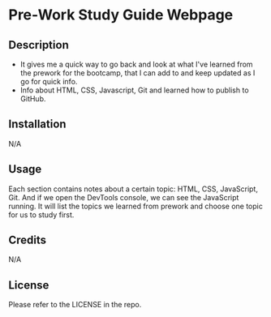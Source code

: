 # Pre-Work Study Guide Webpage

## Description

- It gives me a quick way to go back and look at what I've learned from the prework for the bootcamp, that I can add to and keep updated as I go for quick info.
- Info about HTML, CSS, Javascript, Git and learned how to publish to GitHub.

## Installation

N/A

## Usage

Each section contains notes about a certain topic: HTML, CSS, JavaScript, Git. And if we open the DevTools console, we can see the JavaScript running. It will list the topics we learned from prework and choose one topic for us to study first.

## Credits

N/A

## License

Please refer to the LICENSE in the repo.